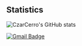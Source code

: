 ## Statistics
![CzarCerro's GitHub stats](https://github-readme-stats.vercel.app/api?username=CzarCerro&show_icons=true&theme=radical&count_private=true)

[![Gmail Badge](https://img.shields.io/badge/-abramobligacion@gmail.com-c14438?style=flat-square&logo=Gmail&logoColor=white&link=mailto:abramobligacion@gmail.com)](mailto:abramobligacion@gmail.com)


